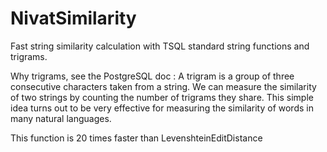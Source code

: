 # NivatSimilarity
Fast string similarity calculation with TSQL standard string functions and trigrams.

Why trigrams, see the PostgreSQL doc : A trigram is a group of three consecutive characters taken from a string. We can measure the similarity of two strings by counting the number of trigrams they share. This simple idea turns out to be very effective for measuring the similarity of words in many natural languages.

This function is 20 times faster than LevenshteinEditDistance

